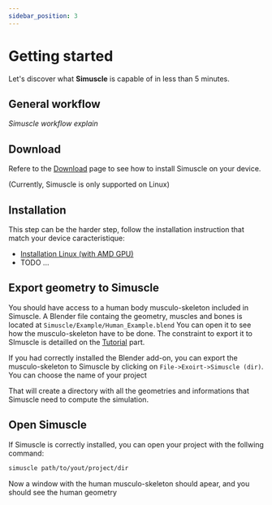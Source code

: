 ```yaml
---
sidebar_position: 3
---
```

# Getting started

Let's discover what **Simuscle** is capable of in less than 5 minutes.

## General workflow

*Simuscle workflow explain*

## Download

Refere to the [Download](./download.md) page to see how to install Simuscle on your device.

(Currently, Simuscle is only supported on Linux)

## Installation

This step can be the harder step, follow the installation instruction that match your device caracteristique:
- [Installation Linux (with AMD GPU)](./installation)
- TODO ...

## Export geometry to Simuscle

You should have access to a human body musculo-skeleton included in Simuscle. 
A Blender file containg the geometry, muscles and bones is located at `Simuscle/Example/Human_Example.blend` 
You can open it to see how the musculo-skeleton have to be done. The constraint to export it to SImuscle is detailled on the
[Tutorial](./workflow) part.

If you had correctly installed the Blender add-on, you can export the musculo-skeleton to Simuscle by clicking on 
`File->Exoirt->Simuscle (dir)`. You can choose the name of your project

That will create a directory with all the geometries and informations that Simuscle need to compute the simulation.

## Open Simuscle

If Simuscle is correctly installed, you can open your project with the follwing command:
```bash
simuscle path/to/yout/project/dir
```
Now a window with the human musculo-skeleton should apear, and you should see the human geometry
